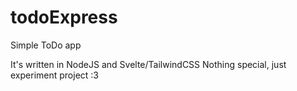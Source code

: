 # todoExpress
Simple ToDo app

It's written in NodeJS and Svelte/TailwindCSS
Nothing special, just experiment project :3
